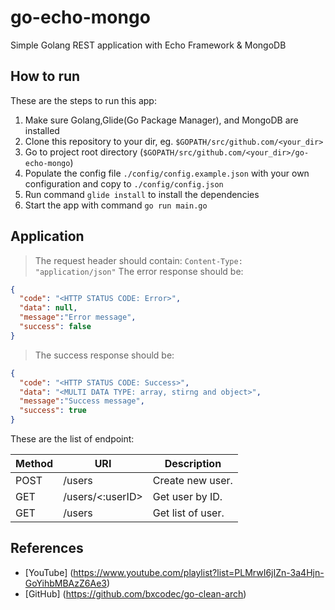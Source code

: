 # go-echo-mongo

Simple Golang REST application with Echo Framework & MongoDB

## How to run

These are the steps to run this app:

1. Make sure Golang,Glide(Go Package Manager), and MongoDB are installed
2. Clone this repository to your dir, eg. ```$GOPATH/src/github.com/<your_dir>```
3. Go to project root directory (```$GOPATH/src/github.com/<your_dir>/go-echo-mongo```)
4. Populate the config file ```./config/config.example.json``` with your own configuration and copy to ```./config/config.json```
5. Run command ```glide install``` to install the dependencies
6. Start the app with command ```go run main.go```

## Application

>The request header should contain:
```Content-Type: "application/json"```
>The error response should be:

```json
{
  "code": "<HTTP STATUS CODE: Error>",
  "data": null,
  "message":"Error message",
  "success": false
}
```

>The success response should be:

```json
{
  "code": "<HTTP STATUS CODE: Success>",
  "data": "<MULTI DATA TYPE: array, stirng and object>",
  "message":"Success message",
  "success": true
}
```

These are the list of endpoint:

Method       | URI              | Description
------------ | ---------------- | -------------
POST         | /users           | Create new user.
GET          | /users/<:userID> | Get user by ID.
GET          | /users           | Get list of user.

## References

- [YouTube] (<https://www.youtube.com/playlist?list=PLMrwI6jIZn-3a4Hjn-GoYihbMBAzZ6Ae3>)
- [GitHub] (<https://github.com/bxcodec/go-clean-arch>)
